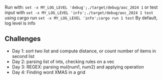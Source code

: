 Run with:
`set -x MY_LOG_LEVEL 'debug';./target/debug/aoc_2024 1`
or test input with
`set -x MY_LOG_LEVEL 'info';./target/debug/aoc_2024 1 test`
using cargo run
`set -x MY_LOG_LEVEL 'info';cargo run 1 test`
By default, log level is info



## Challenges
- Day 1: sort two list and compute distance, or count number of items in second list
- Day 2: parsing list of ints, checking rules on a vec
- Day 3: REGEX: parsing mul(num1, num2) and applying operation
- Day 4: Finding word XMAS in a grid
